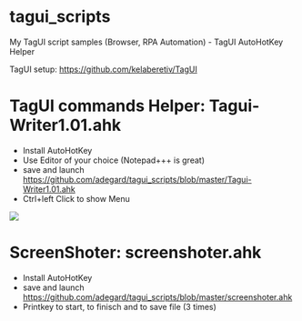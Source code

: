 # tagui_scripts
My TagUI script samples (Browser, RPA Automation) - TagUI AutoHotKey Helper 

TagUI setup: https://github.com/kelaberetiv/TagUI 



<h1>TagUI commands Helper:  Tagui-Writer1.01.ahk </h1>


- Install AutoHotKey
- Use Editor of your choice (Notepad+++ is great)
- save and launch https://github.com/adegard/tagui_scripts/blob/master/Tagui-Writer1.01.ahk
- Ctrl+left Click to show Menu

<img src="https://raw.githubusercontent.com/adegard/tagui_scripts/edit/master/20180510123237.png"  align="center">


<h1>ScreenShoter:  screenshoter.ahk </h1>


- Install AutoHotKey
- save and launch https://github.com/adegard/tagui_scripts/blob/master/screenshoter.ahk
- Printkey to start, to finisch and to save file (3 times)
